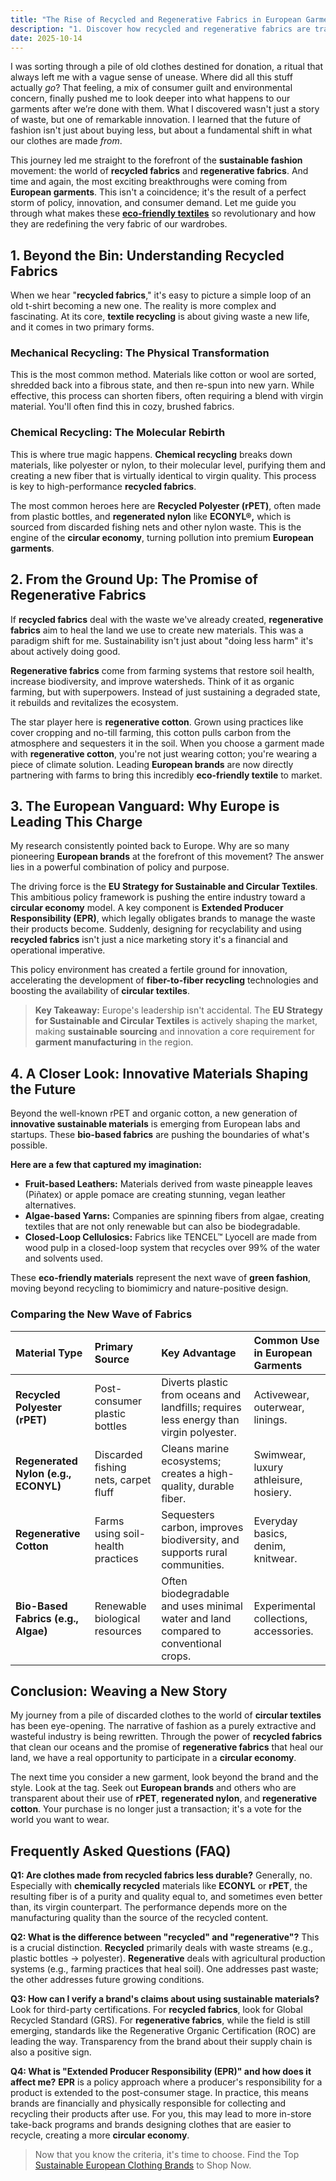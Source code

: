 ```yaml
---
title: "The Rise of Recycled and Regenerative Fabrics in European Garments"
description: "1. Discover how recycled and regenerative fabrics are transforming European fashion. Explore sustainable trends that are shaping the future of garments!"
date: 2025-10-14
---
```

I was sorting through a pile of old clothes destined for donation, a ritual that always left me with a vague sense of unease. Where did all this stuff actually *go*? That feeling, a mix of consumer guilt and environmental concern, finally pushed me to look deeper into what happens to our garments after we’re done with them. What I discovered wasn't just a story of waste, but one of remarkable innovation. I learned that the future of fashion isn't just about buying less, but about a fundamental shift in what our clothes are made *from*.

This journey led me straight to the forefront of the **sustainable fashion** movement: the world of **recycled fabrics** and **regenerative fabrics**. And time and again, the most exciting breakthroughs were coming from **European garments**. This isn't a coincidence; it's the result of a perfect storm of policy, innovation, and consumer demand. Let me guide you through what makes these [**eco-friendly textiles**](https://echo-reader.netlify.app/) so revolutionary and how they are redefining the very fabric of our wardrobes.

## 1. Beyond the Bin: Understanding Recycled Fabrics

When we hear "**recycled fabrics**," it's easy to picture a simple loop of an old t-shirt becoming a new one. The reality is more complex and fascinating. At its core, **textile recycling** is about giving waste a new life, and it comes in two primary forms.

### **Mechanical Recycling: The Physical Transformation**
This is the most common method. Materials like cotton or wool are sorted, shredded back into a fibrous state, and then re-spun into new yarn. While effective, this process can shorten fibers, often requiring a blend with virgin material. You'll often find this in cozy, brushed fabrics.

### **Chemical Recycling: The Molecular Rebirth**
This is where true magic happens. **Chemical recycling** breaks down materials, like polyester or nylon, to their molecular level, purifying them and creating a new fiber that is virtually identical to virgin quality. This process is key to high-performance **recycled fabrics**.

The most common heroes here are **Recycled Polyester (rPET)**, often made from plastic bottles, and **regenerated nylon** like **ECONYL®,** which is sourced from discarded fishing nets and other nylon waste. This is the engine of the **circular economy**, turning pollution into premium **European garments**.

## 2. From the Ground Up: The Promise of Regenerative Fabrics

If **recycled fabrics** deal with the waste we've already created, **regenerative fabrics** aim to heal the land we use to create new materials. This was a paradigm shift for me. Sustainability isn't just about "doing less harm" it's about actively doing good.

**Regenerative fabrics** come from farming systems that restore soil health, increase biodiversity, and improve watersheds. Think of it as organic farming, but with superpowers. Instead of just sustaining a degraded state, it rebuilds and revitalizes the ecosystem.

The star player here is **regenerative cotton**. Grown using practices like cover cropping and no-till farming, this cotton pulls carbon from the atmosphere and sequesters it in the soil. When you choose a garment made with **regenerative cotton**, you're not just wearing cotton; you're wearing a piece of climate solution. Leading **European brands** are now directly partnering with farms to bring this incredibly **eco-friendly textile** to market.

## 3. The European Vanguard: Why Europe is Leading This Charge

My research consistently pointed back to Europe. Why are so many pioneering **European brands** at the forefront of this movement? The answer lies in a powerful combination of policy and purpose.

The driving force is the **EU Strategy for Sustainable and Circular Textiles**. This ambitious policy framework is pushing the entire industry toward a **circular economy** model. A key component is **Extended Producer Responsibility (EPR)**, which legally obligates brands to manage the waste their products become. Suddenly, designing for recyclability and using **recycled fabrics** isn't just a nice marketing story it's a financial and operational imperative.

This policy environment has created a fertile ground for innovation, accelerating the development of **fiber-to-fiber recycling** technologies and boosting the availability of **circular textiles**.

> **Key Takeaway:** Europe's leadership isn't accidental. The **EU Strategy for Sustainable and Circular Textiles** is actively shaping the market, making **sustainable sourcing** and innovation a core requirement for **garment manufacturing** in the region.

## 4. A Closer Look: Innovative Materials Shaping the Future

Beyond the well-known rPET and organic cotton, a new generation of **innovative sustainable materials** is emerging from European labs and startups. These **bio-based fabrics** are pushing the boundaries of what's possible.

**Here are a few that captured my imagination:**

*   **Fruit-based Leathers:** Materials derived from waste pineapple leaves (Piñatex) or apple pomace are creating stunning, vegan leather alternatives.
*   **Algae-based Yarns:** Companies are spinning fibers from algae, creating textiles that are not only renewable but can also be biodegradable.
*   **Closed-Loop Cellulosics:** Fabrics like TENCEL™ Lyocell are made from wood pulp in a closed-loop system that recycles over 99% of the water and solvents used.

These **eco-friendly materials** represent the next wave of **green fashion**, moving beyond recycling to biomimicry and nature-positive design.

### Comparing the New Wave of Fabrics

| Material Type | Primary Source | Key Advantage | Common Use in European Garments |
| :--- | :--- | :--- | :--- |
| **Recycled Polyester (rPET)** | Post-consumer plastic bottles | Diverts plastic from oceans and landfills; requires less energy than virgin polyester. | Activewear, outerwear, linings. |
| **Regenerated Nylon (e.g., ECONYL)** | Discarded fishing nets, carpet fluff | Cleans marine ecosystems; creates a high-quality, durable fiber. | Swimwear, luxury athleisure, hosiery. |
| **Regenerative Cotton** | Farms using soil-health practices | Sequesters carbon, improves biodiversity, and supports rural communities. | Everyday basics, denim, knitwear. |
| **Bio-Based Fabrics (e.g., Algae)** | Renewable biological resources | Often biodegradable and uses minimal water and land compared to conventional crops. | Experimental collections, accessories. |

## Conclusion: Weaving a New Story

My journey from a pile of discarded clothes to the world of **circular textiles** has been eye-opening. The narrative of fashion as a purely extractive and wasteful industry is being rewritten. Through the power of **recycled fabrics** that clean our oceans and the promise of **regenerative fabrics** that heal our land, we have a real opportunity to participate in a **circular economy**.

The next time you consider a new garment, look beyond the brand and the style. Look at the tag. Seek out **European brands** and others who are transparent about their use of **rPET**, **regenerated nylon**, and **regenerative cotton**. Your purchase is no longer just a transaction; it's a vote for the world you want to wear.

## Frequently Asked Questions (FAQ)

**Q1: Are clothes made from recycled fabrics less durable?**
Generally, no. Especially with **chemically recycled** materials like **ECONYL** or **rPET**, the resulting fiber is of a purity and quality equal to, and sometimes even better than, its virgin counterpart. The performance depends more on the manufacturing quality than the source of the recycled content.

**Q2: What is the difference between "recycled" and "regenerative"?**
This is a crucial distinction. **Recycled** primarily deals with waste streams (e.g., plastic bottles -> polyester). **Regenerative** deals with agricultural production systems (e.g., farming practices that heal soil). One addresses past waste; the other addresses future growing conditions.

**Q3: How can I verify a brand's claims about using sustainable materials?**
Look for third-party certifications. For **recycled fabrics**, look for Global Recycled Standard (GRS). For **regenerative fabrics**, while the field is still emerging, standards like the Regenerative Organic Certification (ROC) are leading the way. Transparency from the brand about their supply chain is also a positive sign.

**Q4: What is "Extended Producer Responsibility (EPR)" and how does it affect me?**
**EPR** is a policy approach where a producer's responsibility for a product is extended to the post-consumer stage. In practice, this means brands are financially and physically responsible for collecting and recycling their products after use. For you, this may lead to more in-store take-back programs and brands designing clothes that are easier to recycle, creating a more **circular economy**.

> Now that you know the criteria, it's time to choose. Find the Top [Sustainable European Clothing Brands](https://pureglowhealth.blogspot.com/2025/09/sustainable-european-clothing-brands.html) to Shop Now.